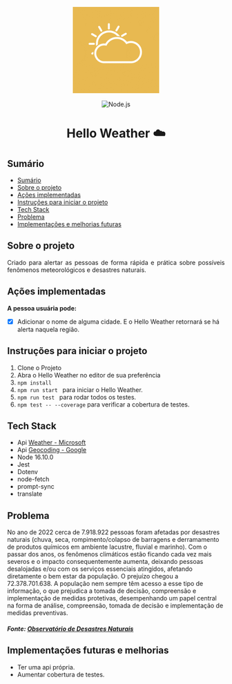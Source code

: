 
<p align="center">
  <img src="./giphy.gif" alt="gif sunny day" width="200px" height="200px">
</p>

<p align="center">
  <img src="https://img.shields.io/badge/Node.js-16.10.0-blue" alt="Node.js">
</p>

<h1 align="center">Hello Weather ☁️</h1>

## Sumário

- [Sumário](#sumário)
- [Sobre o projeto](#sobre-o-projeto)
- [Ações implementadas](#ações-implementadas)
- [Instruções para iniciar o projeto](#instruções-para-iniciar-o-projeto)
- [Tech Stack](#tech-stack)
- [Problema](#problema)
- [Implementações e melhorias futuras](impletacoes-e-melhorias-futuras)


## Sobre o projeto

<p align="justify">Criado para alertar as pessoas de forma rápida e prática sobre possíveis fenômenos meteorológicos e desastres naturais.
  
## Ações implementadas 
  
**A pessoa usuária pode:**  
- [X] Adicionar o nome de alguma cidade.
E o Hello Weather retornará se há alerta naquela região.


</p>

## Instruções para iniciar o projeto
1) Clone o Projeto
2) Abra o Hello Weather no editor de sua preferência
3) ``npm install``
4) ``npm run start `` para iniciar o Hello Weather.
5) ``npm run test `` para rodar todos os testes.
6) ``npm test -- --coverage`` para verificar a cobertura de testes.

## Tech Stack
- Api [Weather - Microsoft](https://learn.microsoft.com/pt-br/rest/api/maps/weather/get-severe-weather-alerts?tabs=HTTP)
- Api [Geocoding - Google](https://developers.google.com/maps/documentation/javascript/geocoding)
- Node 16.10.0
- Jest
- Dotenv
- node-fetch
- prompt-sync
- translate


## Problema

No ano de 2022 cerca de 7.918.922 pessoas foram afetadas por desastres naturais (chuva, seca, rompimento/colapso de barragens e derramamento de produtos químicos em ambiente lacustre, fluvial e marinho).
Com o passar dos anos, os fenômenos climáticos estão ficando cada vez mais severos e o impacto consequentemente aumenta, deixando pessoas desalojadas e/ou com os serviços essenciais atingidos, afetando diretamente o bem estar da população. O prejuízo chegou a 72.378.701.638. A população nem sempre têm acesso a esse tipo de informação, o que prejudica a tomada de decisão, compreensão e implementação de medidas protetivas, desempenhando um papel central na forma de análise, compreensão, tomada de decisão e implementação de medidas preventivas. 
##### Fonte: [Observatório de Desastres Naturais](https://desastres.cnm.org.br/)




## Implementações futuras e melhorias
- Ter uma api própria. 
- Aumentar cobertura de testes.
